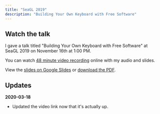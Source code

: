 ```yaml
---
title: "SeaGL 2019"
description: "Building Your Own Keyboard with Free Software"
---
```


## Watch the talk

I gave a talk titled "Building Your Own Keyboard with Free Software" at SeaGL 2019 on November 16th at 1:00 PM.

You can watch [48 minute video recording](https://archive.org/details/keeb_20200110) online with my audio and slides.

View the [slides on Google Slides](https://docs.google.com/presentation/d/1nkxvqLWJtrbcEk-oxDSbn-fQwGnFuekXhUb0ViGrqWc/edit?usp=sharing)
or [download the PDF](/static/downloads/brian_mock_seagl_2019.pdf).

## Updates

**2020-03-18**

- Updated the video link now that it's actually up.

